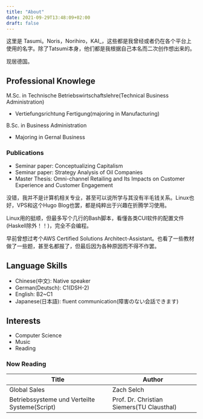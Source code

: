 ```yaml
---
title: "About"
date: 2021-09-29T13:48:09+02:00
draft: false
---
```


这里是 Tasumi。Noris，Norihiro，KAI_，这些都是我曾经或者仍在各个平台上使用的名字。除了Tatsumi本身，他们都是我根据自己本名而二次创作想出来的。

现居德国。

## Professional Knowlege

M.Sc. in Technische Betriebswirtschaftslehre(Technical Business Administration)
- Vertiefungsrichtung Fertigung(majoring in Manufacturing)

B.Sc. in Business Administration
- Majoring in Gernal Business

### Publications

- Seminar paper: Conceptualizing Capitalism
- Seminar paper: Strategy Analysis of Oil Companies
- Master Thesis: Omni-channel Retailing and Its Impacts on Customer Experience and Customer Engagement

没错，我并不是计算机相关专业，甚至可以说所学与其没有半毛钱关系。Linux也好，VPS和这个Hugo Blog也罢，都是纯粹出于兴趣在折腾学习使用。

Linux用的挺顺，但最多写个几行的Bash脚本，看懂各类CUI软件的配置文件(Haskell除外！！)，完全不会编程。

早前曾想过考个AWS Certified Solutions Architect-Assistant。也看了一些教材做了一些题，甚至名都报了，但最后因为各种原因而不得不作罢。

## Language Skills

- Chinese(中文): Native speaker
- German(Deutsch): C1(DSH-2) 
- English: B2~C1
- Japanese(日本語): fluent communication(障害のない会話できます)

## Interests

- Computer Science
- Music
- Reading

### Now Reading

| Title						| Author 					|
|-----------------------------------------------|-----------------------------------------------|
| Global Sales					| Zach Selch 					|
| Betriebssysteme und Verteilte Systeme(Script)	| Prof. Dr. Christian Siemers(TU Clausthal)	|
